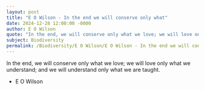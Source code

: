 ```yaml
---
layout: post
title: "E O Wilson - In the end we will conserve only what"
date: 2024-12-28 12:00:00 -0000
author: E O Wilson
quote: "In the end, we will conserve only what we love; we will love only what we understand; and we will understand only what we are taught."
subject: Biodiversity
permalink: /Biodiversity/E O Wilson/E O Wilson - In the end we will conserve only what
---
```


In the end, we will conserve only what we love; we will love only what we understand; and we will understand only what we are taught.

- E O Wilson
